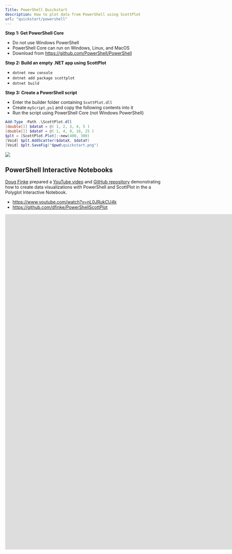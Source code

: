 ```yaml
---
Title: PowerShell Quickstart
description: How to plot data from PowerShell using ScottPlot
url: "quickstart/powershell"
---
```



**Step 1: Get PowerShell Core** 

* Do not use Windows PowerShell
* PowerShell Core can run on Windows, Linux, and MacOS
* Download from https://github.com/PowerShell/PowerShell

**Step 2: Build an empty .NET app using ScottPlot**

* `dotnet new console`
* `dotnet add package scottplot`
* `dotnet build`

**Step 3: Create a PowerShell script**
* Enter the builder folder containing `ScottPlot.dll`
* Create `myScript.ps1` and copy the following contents into it
* Run the script using PowerShell Core (not Windows PowerShell)

```ps1
Add-Type -Path .\ScottPlot.dll
[double[]] $dataX = @( 1, 2, 3, 4, 5 )
[double[]] $dataY = @( 1, 4, 9, 16, 25 )
$plt = [ScottPlot.Plot]::new(400, 300)
[Void] $plt.AddScatter($dataX, $dataY)
[Void] $plt.SaveFig("$pwd\quickstart.png")
```

![](../console/scottplot-quickstart-console.png)

## PowerShell Interactive Notebooks

[Doug Finke](https://github.com/dfinke) prepared a [YouTube video](https://www.youtube.com/watch?v=nL0JRukCU4k) and [GitHub repository](https://github.com/dfinke/PowerShellScottPlot) demonstrating how to create data visualizations with PowerShell and ScottPlot in the a Polyglot Interactive Notebook.

* https://www.youtube.com/watch?v=nL0JRukCU4k
* https://github.com/dfinke/PowerShellScottPlot

<div class="w-75 mx-auto">
<div class='ratio ratio-16x9 w-100 my-5 shadow'>
<iframe src='https://www.youtube.com/embed/nL0JRukCU4k' frameborder='0'
width='1920' height='1080'
allow='accelerometer; autoplay; clipboard-write; encrypted-media; gyroscope; picture-in-picture'     allowfullscreen>
</iframe>
</div>
</div>